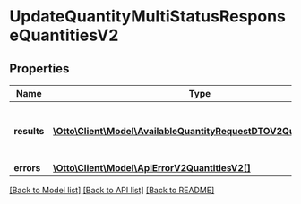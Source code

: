 # UpdateQuantityMultiStatusResponseQuantitiesV2

## Properties
Name | Type | Description | Notes
------------ | ------------- | ------------- | -------------
**results** | [**\Otto\Client\Model\AvailableQuantityRequestDTOV2QuantitiesV2[]**](AvailableQuantityRequestDTOV2QuantitiesV2.md) | List of all the skus with available quantity | 
**errors** | [**\Otto\Client\Model\ApiErrorV2QuantitiesV2[]**](ApiErrorV2QuantitiesV2.md) |  | [optional] 

[[Back to Model list]](../../README.md#documentation-for-models) [[Back to API list]](../../README.md#documentation-for-api-endpoints) [[Back to README]](../../README.md)

